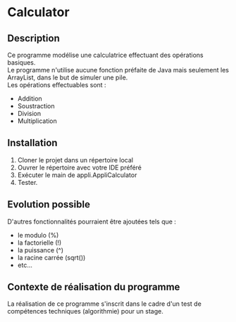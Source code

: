 # Calculator

## Description
Ce programme modélise une calculatrice effectuant des opérations basiques.  
Le programme n'utilise aucune fonction préfaite de Java mais seulement les ArrayList, dans le but de simuler une pile.  
Les opérations effectuables sont :  
- Addition
- Soustraction
- Division
- Multiplication

## Installation

1. Cloner le projet dans un répertoire local  
2. Ouvrer le répertoire avec votre IDE préféré  
3. Exécuter le main de appli.AppliCalculator  
4. Tester.

## Evolution possible

D'autres fonctionnalités pourraient être ajoutées tels que :
- le modulo (%)
- la factorielle (!) 
- la puissance (^)
- la racine carrée (sqrt())
- etc...  

## Contexte de réalisation du programme

La réalisation de ce programme s'inscrit dans le cadre d'un test de compétences techniques (algorithmie) pour un stage.
